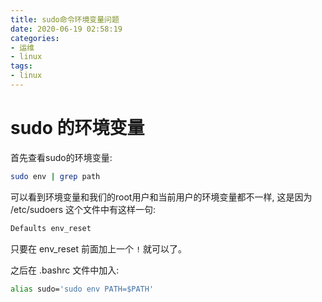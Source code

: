 ```yaml
---
title: sudo命令环境变量问题
date: 2020-06-19 02:58:19
categories:
- 运维
- linux
tags:
- linux
---
```


# sudo 的环境变量

首先查看sudo的环境变量:

```sh
sudo env | grep path
```

可以看到环境变量和我们的root用户和当前用户的环境变量都不一样, 这是因为 /etc/sudoers 这个文件中有这样一句:

```sh
Defaults env_reset
```

只要在 env_reset 前面加上一个 `!` 就可以了。

之后在 .bashrc 文件中加入:

```sh
alias sudo='sudo env PATH=$PATH'
```

